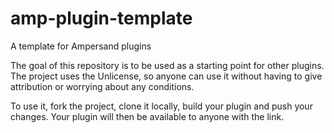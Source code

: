 # amp-plugin-template
A template for Ampersand plugins

The goal of this repository is to be used as a starting point for other
plugins. The project uses the Unlicense, so anyone can use it without
having to give attribution or worrying about any conditions.

To use it, fork the project, clone it locally, build your plugin
and push your changes. Your plugin will then be available to anyone
with the link.
